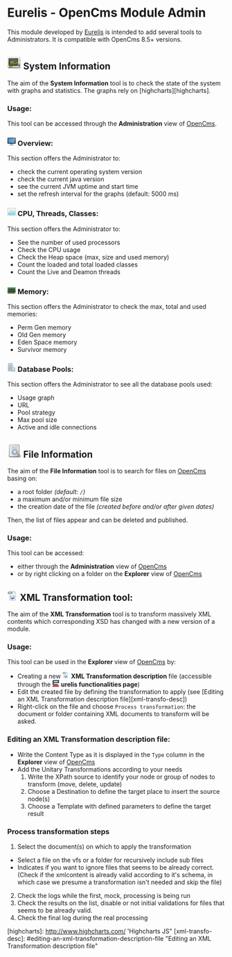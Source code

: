 Eurelis - OpenCms Module Admin
==============================

This module developed by [Eurelis][eurelis] is intended to add several tools to Administrators.
It is compatible with OpenCms 8.5+ versions.


![System Information icon][system-information] System Information
-----------------------------------------------------------------
The aim of the **System Information** tool is to check the state of the system with graphs and statistics.
The graphs rely on [highcharts][highcharts].

### Usage:
This tool can be accessed through the **Administration** view of [OpenCms][opencms].

### ![Overview][overview] Overview:
This section offers the Administrator to:
- check the current operating system version
- check the current java version
- see the current JVM uptime and start time
- set the refresh interval for the graphs (default: 5000 ms)

### ![CPU & Threads & Classes][cpu-threads] CPU, Threads, Classes:
This section offers the Administrator to:
- See the number of used processors
- Check the CPU usage
- Check the Heap space (max, size and used memory)
- Count the loaded and total loaded classes
- Count the Live and Deamon threads

### ![Memory][memory] Memory:
This section offers the Administrator to check the max, total and used memories:
- Perm Gen memory
- Old Gen memory
- Eden Space memory
- Survivor memory

### ![Database Pools][database] Database Pools:
This section offers the Administrator to see all the database pools used:
- Usage graph
- URL
- Pool strategy
- Max pool size
- Active and idle connections



![File Information icon][file-information] File Information
-----------------------------------------------------------
The aim of the **File Information** tool is to search for files on [OpenCms][opencms] basing on:
- a root folder *(default: `/`)*
- a maximum and/or minimum file size
- the creation date of the file *(created before and/or after given dates)*

Then, the list of files appear and can be deleted and published.

### Usage:
This tool can be accessed:
- either through the **Administration** view of [OpenCms][opencms]
- or by right clicking on a folder on the **Explorer**  view of [OpenCms][opencms]



![XML Transformation icon][xml-transform-big] XML Transformation tool:
-----------------------------------------------------------------
The aim of the **XML Transformation** tool is to transform massively XML contents which corresponding XSD has changed with a new version of a module.

### Usage:
This tool can be used in the **Explorer**  view of [OpenCms][opencms] by:
- Creating a new ![XML Transformation icon][xml-transform] **XML Transformation description** file (accessible through the  ![Eurelis tools][eurelis-icon] **urelis functionalities page**)
- Edit the created file by defining the transformation to apply (see [Editing an XML Transformation description file][xml-transfo-desc])
- Right-click on the file and choose `Process transformation`: the document or folder containing XML documents to transform will be asked.

### Editing an XML Transformation description file:
- Write the Content Type as it is displayed in the `Type` column in the **Explorer**  view of [OpenCms][opencms]
- Add the Unitary Transformations according to your needs
  1. Write the XPath source to identify your node or group of nodes to transform (move, delete, update)
  2. Choose a Destination to define the target place to insert the source node(s)
  3. Choose a Template with defined parameters to define the target result

### Process transformation steps
1. Select the document(s) on which to apply the transformation
  - Select a file on the vfs or a folder for recursively include sub files
  - Indicates if you want to ignore files that seems to be already correct. (Check if the xmlcontent is already valid according to it's schema, in which case we presume a transformation isn't needed and skip the file)
2. Check the logs while the first, mock, processing is being run
3. Check the results on the list, disable or not initial validations for files that seems to be already valid.
4. Check the final log during the real processing



[eurelis]: http://www.eurelis.com "Agitateur de Technologies"
[opencms]: http://www.opencms.org/ "OpenCms"
[highcharts]: http://www.highcharts.com/ 'Highcharts JS"
[xml-transfo-desc]: #editing-an-xml-transformation-description-file "Editing an XML Transformation description file"

[system-information]: /vfs_module/system/workplace/resources/tools/admin/icons/big/system-information.png "System Information"
[file-information]: /vfs_module/system/workplace/resources/tools/admin/icons/big/file-information.png "File Information"
[overview]: /vfs_module/system/workplace/resources/tools/admin/icons/small/overview.png "Overview"
[cpu-threads]: /vfs_module/system/workplace/resources/tools/admin/icons/small/cpu-threads.png "CPU & Threads & Classes"
[memory]: /vfs_module/system/workplace/resources/tools/admin/icons/small/memory.png "Memory"
[database]: /vfs_module/system/workplace/resources/tools/admin/icons/small/database.png "Database Pools"
[eurelis-icon-big]: /vfs_module/system/workplace/resources/filetypes/eurelis_big.png "Eurelis Tools"
[eurelis-icon]: /vfs_module/system/workplace/resources/filetypes/eurelis.png "Eurelis Tools"
[xml-transform-big]: /vfs_module/system/workplace/resources/filetypes/xml-transform_big.png "XML Transformation tool"
[xml-transform]: /vfs_module/system/workplace/resources/filetypes/xml-transform.png "XML Transformation tool"


